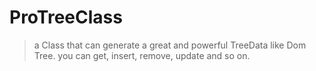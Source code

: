 <!-- ProTreeClass -->
# ProTreeClass

> a Class that can generate a great and powerful TreeData like Dom Tree.  you can get, insert, remove, update and so on.
